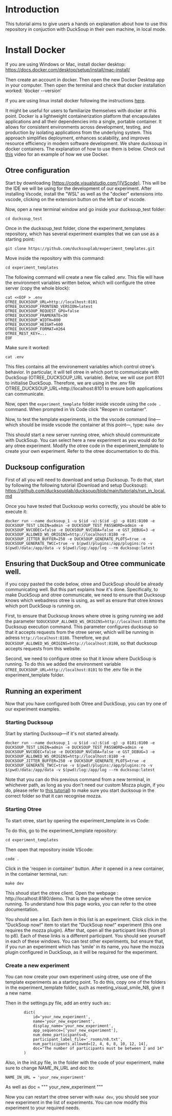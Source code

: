 # Introduction

This tutorial aims to give users a hands on explanation about how to use this repository in conjuction with DuckSoup in their own machine, in local mode.

# Install Docker

If you are using Windows or Mac, install docker desktop:
https://docs.docker.com/desktop/setup/install/mac-install/ 

Then create an account in docker. 
Then open the new Docker Desktop app in your computer.
Then open the terminal and check that docker installation worked:
‘docker --version’

If you are using linux install docker following the instructions [here](https://docs.docker.com/engine/install/ubuntu/).

It might be useful for users to familiarize themselves with docker at this point. Docker is a lightweight containerization platform that encapsulates applications and all their dependencies into a single, portable container. It allows for consistent environments across development, testing, and production by isolating applications from the underlying system. This approach simplifies deployment, enhances scalability, and improves resource efficiency in modern software development. We share ducksoup in docker containers. The explanation of how to use them is below. Check out [this](https://www.youtube.com/watch?v=_dfLOzuIg2o) video for an example of how we use Docker.

## Otree configuration

Start by downloading [https://code.visualstudio.com/](VScode). This will be the IDE we will be using for the development of our experiment. After installing Vscode, install the "WSL" as well as the "docker" extensions into vscode, clicking on the extension button on the left bar of vscode.


Now, open a new terminal window and go inside your ducksoup_test folder:
```
cd ducksoup_test
```

Once in the ducksoup_test folder, clone the experiment_templates repository, which has several experiment examples that we can use as a starting point:
```
git clone https://github.com/ducksouplab/experiment_templates.git
```

Move inside the repository with this command:
```
cd experiment_templates
```

The following command will create a new file called .env. This file will have the environment variables written below, which will configure the otree server (copy the whole block):
```
cat <<EOF > .env
OTREE_DUCKSOUP_URL=http://localhost:8101
OTREE_DUCKSOUP_FRONTEND_VERSION=latest
OTREE_DUCKSOUP_REQUEST_GPU=false
OTREE_DUCKSOUP_FRAMERATE=30
OTREE_DUCKSOUP_WIDTH=800
OTREE_DUCKSOUP_HEIGHT=600
OTREE_DUCKSOUP_FORMAT=H264
OTREE_REST_KEY=...
EOF
```

Make sure it worked:
```
cat .env
```

This files contains all the environement variables which control otree's behavior. In particular, it will tell otree in which port to communicate with DuckSoup (OTREE_DUCKSOUP_URL variable). Below, we will use port 8101 to initialise DuckSoup. Therefore, we are using in the .env file OTREE_DUCKSOUP_URL=http://localhost:8101 to ensure both applications can communicate.

Now, open the ```experiment_template``` folder inside vscode using the ```code .``` command. When prompted in Vs Code click "Reopen in container".

Now, to test the template experiments, in the the vscode command line— which should be inside vscode the container at this point—, type:
```make dev```

This should start a new server running otree, which should communicate with DuckSoup. You can select here a new experiment as you would do for any otree experiment. Modify the otree code in the experiment_template to create your own experiment. Refer to the otree documentation to do this.

## Ducksoup configuration
First of all you will need to download and setup Ducksoup. To do that, start by following the following tutorial (Download and setup Ducksoup): https://github.com/ducksouplab/ducksoup/blob/main/tutorials/run_in_local.md

Once you have tested that Ducksoup works correctly, you should be able to execute it:
```
docker run --name ducksoup_1 -u $(id -u):$(id -g) -p 8101:8100 -e DUCKSOUP_TEST_LOGIN=admin -e DUCKSOUP_TEST_PASSWORD=admin -e DUCKSOUP_NVCODEC=false -e DUCKSOUP_NVCUDA=false -e GST_DEBUG=3 -e DUCKSOUP_ALLOWED_WS_ORIGINS=http://localhost:8180 -e DUCKSOUP_JITTER_BUFFER=250 -e DUCKSOUP_GENERATE_PLOTS=true -e DUCKSOUP_GENERATE_TWCC=true -v $(pwd)/plugins:/app/plugins:ro -v $(pwd)/data:/app/data -v $(pwd)/log:/app/log --rm ducksoup:latest
```

## Ensuring that DuckSoup and Otree communicate well.

if you copy pasted the code below, otree and DuckSoup should be already communicating well. But this part explains how it's done. Specifically, to make DuckSoup and otree communicate, we need to ensure that Ducksoup knows which webadress otree is using, as well as ensure that otree knows which port DuckSoup is running on.


First, to ensure that Ducksoup knows where otree is going running we add the parameter to```DUCKSOUP_ALLOWED_WS_ORIGINS=http://localhost:8180```to the Ducksoup execution command.  This parameter configures ducksoup so that it accepts requests from the otree server, which will be running in adress ```http://localhost:8180```. Therefore, we put ```DUCKSOUP_ALLOWED_WS_ORIGINS=http://localhost:8180```, so that ducksoup accepts requests from this website.

Second, we need to configure otree so that it know where DuckSoup is running. To do this we added the environment variable ```OTREE_DUCKSOUP_URL=http://localhost:8101``` to the .env file in the experiment_template folder. 

## Running an experiment

Now that you have configured both Otree and DuckSoup, you can try one of our experiment examples.

### Starting Ducksoup
Start by starting Ducksoup—if it's not started already.
```
docker run --name ducksoup_1 -u $(id -u):$(id -g) -p 8101:8100 -e DUCKSOUP_TEST_LOGIN=admin -e DUCKSOUP_TEST_PASSWORD=admin -e DUCKSOUP_NVCODEC=false -e DUCKSOUP_NVCUDA=false -e GST_DEBUG=3 -e DUCKSOUP_ALLOWED_WS_ORIGINS=http://localhost:8180 -e DUCKSOUP_JITTER_BUFFER=250 -e DUCKSOUP_GENERATE_PLOTS=true -e DUCKSOUP_GENERATE_TWCC=true -v $(pwd)/plugins:/app/plugins:ro -v $(pwd)/data:/app/data -v $(pwd)/log:/app/log --rm ducksoup:latest
```

Note that you can do this previous command from a new terminal, in whichever path, as long as you don't need our custom Mozza plugin, if you do, please refer to [this tutorial](https://github.com/ducksouplab/ducksoup/blob/main/tutorials/run_in_local.md#incorporate-mozza-to-perform-real-time-smile-manipulation)) to make sure you start ducksoup in the correct folder so that it can recognise mozza.


### Starting Otree
To start otree,  start by opening the experiment_template in vs Code:

To do this, go to the experiment_template repository:
```
cd experiment_templates
```

Then open that repository inside VScode:
```
code .
```

Click in the 'reopen in container' button. After it opened in a new container, in the container terminal, run:
```
make dev
```

This shoud start the otree client. Open the webpage : http://localhost:8180/demo. That is the page where the otree service running.
To understand how this page works, you can refer to the otree documentation.

You should see a list. Each item in this list is an experiment. Click click in the "DuckSoup now!" item to start the "DuckSoup now!" experiment (this one requires the mozza plugin).  After that, open all the participant links (from p1 to p8). Each of these links is a different participant. You should see yourself in each of these windows. You can test other experiments, but ensure that, if you run an experiment which has 'smile' in its name, you have the mozza plugin configured in DuckSoup, as it will be required for the experiment.

### Create a new experiment
You can now create your own experiment using otree, use one of the template experiments as a starting point. To do this, copy one of the folders in the experiment_template folder, such as meeting_visual_smile_N8, give it a new name 

Then in the settings.py file, add an entry such as::
```
		dict(
			id='your_new_experiment', 
			name='your_new_experiment',
			display_name='your_new_experiment',
			app_sequence=['your_new_experiment'],
			num_demo_participants=8,
			participant_label_file='_rooms/n8.txt',
			num_participants_allowed=[2, 4, 6, 8, 10, 12, 14],
			doc="The number of participants must be between 2 and 14"
		)
```

Also, in the init.py file, in the folder with the code of your experiment, make sure to change NAME_IN_URL and doc to:
```
NAME_IN_URL = 'your_new_experiment'
```

As well as
doc = """
your_new_experiment
"""

Now you can restart the otree server with ```make dev```, you should see your new experiment in the list of experiments. You can now modify this experiment to your required needs.


